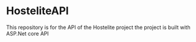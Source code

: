 # HosteliteAPI
This repository is for the API of the Hostelite project
the project is built with ASP.Net core API

